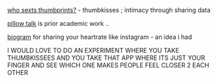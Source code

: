 [who sexts thumbprints?](https://medium.com/message/who-sexts-thumbprints-2138641c98c) - thumbkisses ; intimacy through sharing data

[pillow talk](http://techcrunch.com/2014/11/04/pillow-talk-lets-you-send-your-heartbeat-to-your-lover-remotely/) is prior academic work ..

[biogram](http://www.fastcoexist.com/3036676/coming-soon-an-app-for-sharing-your-heart-rate-inside-instagram-photos) for sharing your heartrate like instagram - an idea i had

I WOULD LOVE TO DO AN EXPERIMENT WHERE YOU TAKE THUMBKISSEES AND YOU TAKE THAT APP WHERE ITS JUST YOUR FINGER AND SEE WHICH ONE MAKES PEOPLE FEEL CLOSER 2 EACH OTHER


